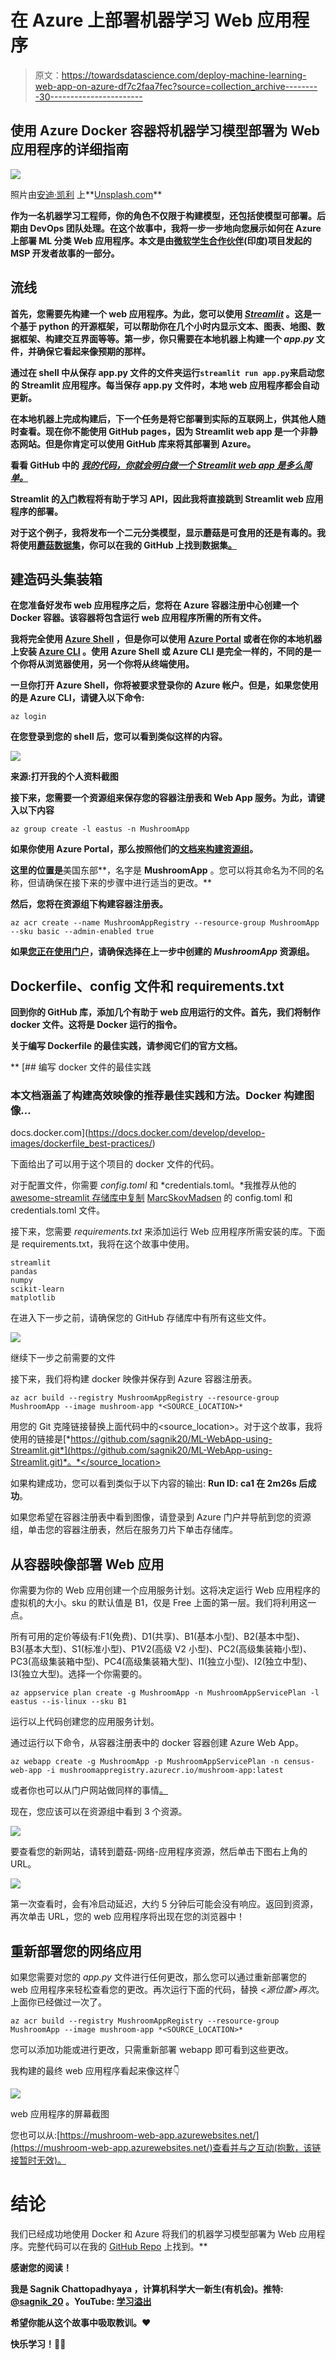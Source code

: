 # 在 Azure 上部署机器学习 Web 应用程序

> 原文：<https://towardsdatascience.com/deploy-machine-learning-web-app-on-azure-df7c2faa7fec?source=collection_archive---------30----------------------->

## 使用 Azure Docker 容器将机器学习模型部署为 Web 应用程序的详细指南

![](img/4017be7990f2a371ffad8c07e175f2bc.png)

照片由[安迪·凯利](https://unsplash.com/@askkell) 上**[Unsplash.com](https://unsplash.com/photos/0E_vhMVqL9g)**

**作为一名机器学习工程师，你的角色不仅限于构建模型，还包括使模型可部署。后期由 DevOps 团队处理。在这个故事中，我将一步一步地向您展示如何在 Azure 上部署 ML 分类 Web 应用程序。本文是由[微软学生合作伙伴](https://studentambassadors.microsoft.com/en-us)(印度)项目发起的 MSP 开发者故事的一部分。**

## ****流线****

**首先，您需要先构建一个 web 应用程序。为此，您可以使用 [*Streamlit*](https://docs.streamlit.io/en/latest/) 。这是一个基于 python 的开源框架，可以帮助你在几个小时内显示文本、图表、地图、数据框架、构建交互界面等等。第一步，你只需要在本地机器上构建一个 *app.py* 文件，并确保它看起来像预期的那样。**

**通过在 shell 中从保存 app.py 文件的文件夹运行`streamlit run app.py`来启动您的 Streamlit 应用程序。每当保存 app.py 文件时，本地 web 应用程序都会自动更新。**

**在本地机器上完成构建后，下一个任务是将它部署到实际的互联网上，供其他人随时查看。现在你不能使用 GitHub pages，因为 Streamlit web app 是一个非静态网站。但是你肯定可以使用 GitHub 库来将其部署到 Azure。**

**看看 GitHub 中的 [*我的代码，你就会明白做一个 Streamlit web app 是多么简单。*](https://github.com/sagnik20/ML-WebApp-using-Streamlit/blob/master/app.py)**

**Streamlit 的[入门](https://streamlit.io/docs/getting_started.html)教程将有助于学习 API，因此我将直接跳到 Streamlit web 应用程序的部署。**

**对于这个例子，我将发布一个二元分类模型，显示蘑菇是可食用的还是有毒的。我将使用[蘑菇数据集](https://archive.ics.uci.edu/ml/datasets/Mushroom)，你可以在我的 GitHub 上找到数据集[。](https://github.com/sagnik20/ML-WebApp-using-Streamlit/blob/master/mushrooms.csv)**

## ****建造码头集装箱****

**在您准备好发布 web 应用程序之后，您将在 Azure 容器注册中心创建一个 Docker 容器。该容器将包含运行 web 应用程序所需的所有文件。**

**我将完全使用 [Azure Shell](https://shell.azure.com/) ，但是你可以使用 [Azure Portal](https://portal.azure.com/) 或者在你的本地机器上安装 [Azure CLI](https://docs.microsoft.com/en-us/cli/azure/install-azure-cli?view=azure-cli-latest) 。使用 Azure Shell 或 Azure CLI 是完全一样的，不同的是一个你将从浏览器使用，另一个你将从终端使用。**

**一旦你打开 Azure Shell，你将被要求登录你的 Azure 帐户。但是，如果您使用的是 Azure CLI，请键入以下命令:**

```
az login
```

**在您登录到您的 shell 后，您可以看到类似这样的内容。**

**![](img/19c7bc5b6ed3203013b0abb1a194e437.png)**

**来源:打开我的个人资料截图**

**接下来，您需要一个资源组来保存您的容器注册表和 Web App 服务。为此，请键入以下内容**

```
az group create -l eastus -n MushroomApp
```

**如果你使用 Azure Portal，那么按照他们的[文档来构建资源组](https://docs.microsoft.com/en-us/azure/azure-resource-manager/management/manage-resource-groups-portal#create-resource-groups)。**

**这里的位置是**美国东部**，名字是 **MushroomApp** 。您可以将其命名为不同的名称，但请确保在接下来的步骤中进行适当的更改。**

**然后，您将在资源组下构建容器注册表。**

```
az acr create --name MushroomAppRegistry --resource-group MushroomApp --sku basic --admin-enabled true
```

**如果[您正在使用门户](https://docs.microsoft.com/en-us/azure/container-registry/container-registry-get-started-portal#create-a-container-registry)，请确保选择在上一步中创建的 *MushroomApp* 资源组。**

## ****Dockerfile、config 文件和 requirements.txt****

**回到你的 GitHub 库，添加几个有助于 web 应用运行的文件。首先，我们将制作 docker 文件。这将是 Docker 运行的指令。**

**关于编写 Dockerfile 的最佳实践，请参阅它们的官方文档。**

**[](https://docs.docker.com/develop/develop-images/dockerfile_best-practices/) [## 编写 docker 文件的最佳实践

### 本文档涵盖了构建高效映像的推荐最佳实践和方法。Docker 构建图像…

docs.docker.com](https://docs.docker.com/develop/develop-images/dockerfile_best-practices/) 

下面给出了可以用于这个项目的 docker 文件的代码。

对于配置文件，你需要 *config.toml* 和 *credentials.toml。*我推荐从他的 [awesome-streamlit 存储库中复制](https://github.com/MarcSkovMadsen/awesome-streamlit/tree/master/.streamlit) [MarcSkovMadsen](https://github.com/MarcSkovMadsen/awesome-streamlit/commits?author=MarcSkovMadsen) 的 config.toml 和 credentials.toml 文件。

接下来，您需要 *requirements.txt* 来添加运行 Web 应用程序所需安装的库。下面是 requirements.txt，我将在这个故事中使用。

```
streamlit
pandas
numpy
scikit-learn
matplotlib
```

在进入下一步之前，请确保您的 GitHub 存储库中有所有这些文件。

![](img/fa9db7d4515283ee0bc6ea68e2a4fe11.png)

继续下一步之前需要的文件

接下来，我们将构建 docker 映像并保存到 Azure 容器注册表。

```
az acr build --registry MushroomAppRegistry --resource-group MushroomApp --image mushroom-app *<SOURCE_LOCATION>*
```

用您的 Git 克隆链接替换上面代码中的<source_location>。对于这个故事，我将使用的链接是[*https://github.com/sagnik20/ML-WebApp-using-Streamlit.git*](https://github.com/sagnik20/ML-WebApp-using-Streamlit.git)*。*</source_location>

如果构建成功，您可以看到类似于以下内容的输出: **Run ID: ca1 在 2m26s 后成功**。

如果您希望在容器注册表中看到图像，请登录到 Azure 门户并导航到您的资源组，单击您的容器注册表，然后在服务刀片下单击存储库。

## **从容器映像部署 Web 应用**

你需要为你的 Web 应用创建一个应用服务计划。这将决定运行 Web 应用程序的虚拟机的大小。sku 的默认值是 B1，仅是 Free 上面的第一层。我们将利用这一点。

所有可用的定价等级有:F1(免费)、D1(共享)、B1(基本小型)、B2(基本中型)、B3(基本大型)、S1(标准小型)、P1V2(高级 V2 小型)、PC2(高级集装箱小型)、PC3(高级集装箱中型)、PC4(高级集装箱大型)、I1(独立小型)、I2(独立中型)、I3(独立大型)。选择一个你需要的。

```
az appservice plan create -g MushroomApp -n MushroomAppServicePlan -l eastus --is-linux --sku B1
```

运行以上代码创建您的应用服务计划。

通过运行以下命令，从容器注册表中的 docker 容器创建 Azure Web App。

```
az webapp create -g MushroomApp -p MushroomAppServicePlan -n census-web-app -i mushroomappregistry.azurecr.io/mushroom-app:latest
```

或者你也可以从门户网站做同样的事情[。](https://docs.microsoft.com/en-us/learn/modules/deploy-run-container-app-service/5-exercise-deploy-web-app?pivots=javascript)

现在，您应该可以在资源组中看到 3 个资源。

![](img/5b84f0a8bb075e27f75fa03cca41633f.png)

要查看您的新网站，请转到蘑菇-网络-应用程序资源，然后单击下图右上角的 URL。

![](img/7d9fa74fe2bc41abe385d68c22c9a1f0.png)

第一次查看时，会有冷启动延迟，大约 5 分钟后可能会没有响应。返回到资源，再次单击 URL，您的 web 应用程序将出现在您的浏览器中！

## **重新部署您的网络应用**

如果您需要对您的 *app.py* 文件进行任何更改，那么您可以通过重新部署您的 web 应用程序来轻松查看您的更改。再次运行下面的代码，替换 *<源位置>再次*。上面你已经做过一次了。

```
az acr build --registry MushroomAppRegistry --resource-group MushroomApp --image mushroom-app *<SOURCE_LOCATION>*
```

您可以添加功能或进行更改，只需重新部署 webapp 即可看到这些更改。

我构建的最终 web 应用程序看起来像这样👇

![](img/8176da2d4db8eb42d22a41f17d5cbe2e.png)

web 应用程序的屏幕截图

您也可以从:[https://mushroom-web-app.azurewebsites.net/](https://mushroom-web-app.azurewebsites.net/)查看并与之互动(抱歉，该链接暂时无效)。

# 结论

我们已经成功地使用 Docker 和 Azure 将我们的机器学习模型部署为 Web 应用程序。完整代码可以在我的 [GitHub Repo](https://github.com/sagnik20/ML-WebApp-using-Streamlit/tree/master) 上找到。** 

**感谢您的阅读！**

**我是 **Sagnik Chattopadhyaya** ，计算机科学大一新生(有机会)。推特: [@sagnik_20](https://twitter.com/sagnik_20?s=08) 。YouTube: [学习溢出](https://youtube.com/c/learnoverflow)**

**希望你能从这个故事中吸取教训。❤**

**快乐学习！🐱‍💻**